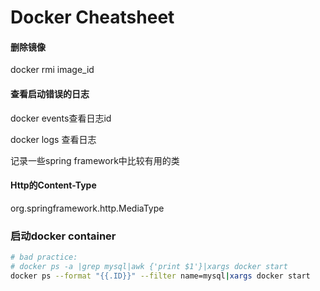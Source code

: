 # Docker Cheatsheet

#### 删除镜像

docker rmi image_id

#### 查看启动错误的日志

docker events查看日志id

docker logs 查看日志

记录一些spring framework中比较有用的类

#### Http的Content-Type

org.springframework.http.MediaType

### 启动docker container

```bash
# bad practice:
# docker ps -a |grep mysql|awk {'print $1'}|xargs docker start
docker ps --format "{{.ID}}" --filter name=mysql|xargs docker start
```
